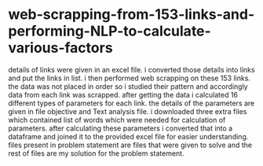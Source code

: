 # web-scrapping-from-153-links-and-performing-NLP-to-calculate-various-factors
details of links were given in an excel file. i converted those details into links and put the links in list. i then performed web scrapping on these 153 links. the data was not placed in order so i studied their pattern and accordingly data from each link was scrapped. after getting the data i calculated 16 different types of parameters for each link. the details of the parameters are given in file objective and Text analysis file. i downloaded three extra files which contained list of words which were needed for calculation of parameters. after calculating these parameters i converted that into a dataframe and joined it to the provided excel file for easier understanding. files present in problem statement are files that were given to solve and the rest of files are my solution for the problem statement.
